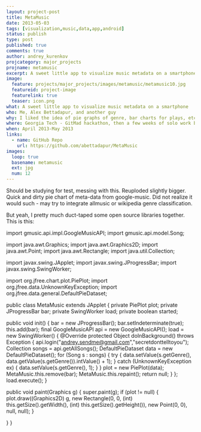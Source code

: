 ```yaml
---
layout: project-post
title: MetaMusic
date: 2013-05-03 
tags: [visualization,music,data,app,android]
status: publish
type: post
published: true
comments: true
author: andrey_kurenkov
projcategory: major_projects
projname: metamusic
excerpt: A sweet little app to visualize music metadata on a smartphone
image:
  feature: projects/major_projects/images/metamusic/metamusic10.jpg
  featureid: project-image
  featurelink: true
  teaser: icon.png
what: A sweet little app to visualize music metadata on a smartphone
who: Me, Alex Bettadapur, and another guy
why: I liked the idea of pie graphs of genre, bar charts for plays, etc... I still think this should exist in other apps.
where: Georgia Tech - GitMad hackathon, then a few weeks of solo work before my internship
when: April 2013-May 2013 
links:
  - name: GitHub Repo
    url: https://github.com/abettadapur/MetaMusic
images:
  loop: true
  basename: metamusic
  ext: jpg
  num: 12
---
```

Should be studying for test, messing with this. Reuploded slightly bigger.
Quick and dirty pie chart of meta-data from google-music. Did not realize it would such - may try to integrate allmusic or wikipedia genre classification.

But yeah, I pretty much duct-taped some open source libraries together. This is this:

import gmusic.api.impl.GoogleMusicAPI;
import gmusic.api.model.Song;

import java.awt.Graphics;
import java.awt.Graphics2D;
import java.awt.Point;
import java.awt.Rectangle;
import java.util.Collection;

import javax.swing.JApplet;
import javax.swing.JProgressBar;
import javax.swing.SwingWorker;

import org.jfree.chart.plot.PiePlot;
import org.jfree.data.UnknownKeyException;
import org.jfree.data.general.DefaultPieDataset;

public class MetaMusic extends JApplet {
private PiePlot plot;
private JProgressBar bar;
private SwingWorker load;
private boolean started;

public void init() {
bar = new JProgressBar();
bar.setIndeterminate(true);
this.add(bar);
final GoogleMusicAPI api = new GoogleMusicAPI();
load = new SwingWorker() {
@Override
protected Object doInBackground() throws Exception {
api.login("andrey.sendme@gmail.com","secretdonttelltoyou");
Collection<Song> songs = api.getAllSongs();
DefaultPieDataset data = new DefaultPieDataset();
for (Song s : songs) {
try {
data.setValue(s.getGenre(), data.getValue(s.getGenre()).intValue() + 1);
} catch (UnknownKeyException ex) {
data.setValue(s.getGenre(), 1);
}
}
plot = new PiePlot(data);
MetaMusic.this.remove(bar);
MetaMusic.this.repaint();
return null;
}
};
load.execute();
}

public void paint(Graphics g) {
super.paint(g);
if (plot != null) {
plot.draw((Graphics2D) g,
new Rectangle(0, 0, (int) this.getSize().getWidth(), (int) this.getSize().getHeight()), new Point(0, 0),
null, null);
}

}
}
